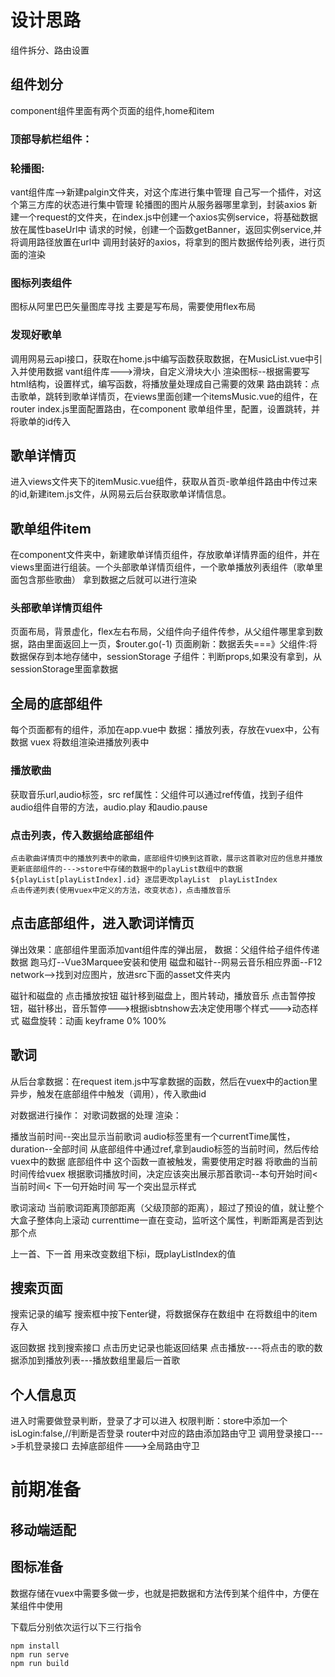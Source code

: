 # 设计思路
组件拆分、路由设置
## 组件划分
component组件里面有两个页面的组件,home和item
### 顶部导航栏组件：
### 轮播图:
vant组件库-->新建palgin文件夹，对这个库进行集中管理
自己写一个插件，对这个第三方库的状态进行集中管理
轮播图的图片从服务器哪里拿到，封装axios
新建一个request的文件夹，在index.js中创建一个axios实例service，将基础数据放在属性baseUrl中
请求的时候，创建一个函数getBanner，返回实例service,并将调用路径放置在url中
调用封装好的axios，将拿到的图片数据传给列表，进行页面的渲染
### 图标列表组件
图标从阿里巴巴矢量图库寻找
 主要是写布局，需要使用flex布局
### 发现好歌单
 调用网易云api接口，获取在home.js中编写函数获取数据，在MusicList.vue中引入并使用数据
 vant组件库--->滑块，自定义滑块大小
 渲染图标--根据需要写html结构，设置样式，编写函数，将播放量处理成自己需要的效果
 路由跳转：点击歌单，跳转到歌单详情页，在views里面创建一个itemsMusic.vue的组件，在router index.js里面配置路由，在component 歌单组件里，配置<router-link>，设置跳转，并将歌单的id传入
 ## 歌单详情页
 进入views文件夹下的itemMusic.vue组件，获取从首页-歌单组件路由中传过来的id,新建item.js文件，从网易云后台获取歌单详情信息。
 ## 歌单组件item
 在component文件夹中，新建歌单详情页组件，存放歌单详情界面的组件，并在views里面进行组装。一个头部歌单详情页组件，一个歌单播放列表组件（歌单里面包含那些歌曲）
 拿到数据之后就可以进行渲染
 ### 头部歌单详情页组件
 页面布局，背景虚化，flex左右布局，父组件向子组件传参，从父组件哪里拿到数据，路由里面返回上一页，$router.go(-1)
 页面刷新：数据丢失===》父组件:将数据保存到本地存储中，sessionStorage
 子组件：判断props,如果没有拿到，从sessionStorage里面拿数据
 ## 全局的底部组件
 每个页面都有的组件，添加在app.vue中
 数据：播放列表，存放在vuex中，公有数据 vuex
 将数组渲染进播放列表中
 ### 播放歌曲
 获取音乐url,audio标签，src  ref属性：父组件可以通过ref传值，找到子组件
 audio组件自带的方法，audio.play 和audio.pause
 ### 点击列表，传入数据给底部组件
    点击歌曲详情页中的播放列表中的歌曲，底部组件切换到这首歌，展示这首歌对应的信息并播放
    更新底部组件的--->store中存储的数据中的playList数组中的数据 ${playList[playListIndex].id} 逐层更改playList  playListIndex
    点击传递列表(使用vuex中定义的方法，改变状态)，点击播放音乐
## 点击底部组件，进入歌词详情页
弹出效果：底部组件里面添加vant组件库的弹出层，
数据：父组件给子组件传递数据
跑马灯--Vue3Marquee安装和使用
磁盘和磁针--网易云音乐相应界面--F12 network-->找到对应图片，放进src下面的asset文件夹内

磁针和磁盘的 
点击播放按钮 磁针移到磁盘上，图片转动，播放音乐 
点击暂停按钮，磁针移出，音乐暂停--->根据isbtnshow去决定使用哪个样式--->动态样式
磁盘旋转：动画 keyframe 0% 100%

## 歌词
从后台拿数据：在request item.js中写拿数据的函数，然后在vuex中的action里异步，触发在底部组件中触发（调用），传入歌曲id

对数据进行操作：
对歌词数据的处理
渲染：

播放当前时间--突出显示当前歌词
audio标签里有一个currentTime属性，duration--全部时间
从底部组件中通过ref,拿到audio标签的当前时间，然后传给vuex中的数据
底部组件中 这个函数一直被触发，需要使用定时器 将歌曲的当前时间传给vuex
根据歌词播放时间，决定应该突出展示那首歌词--本句开始时间<当前时间< 下一句开始时间
写一个突出显示样式

歌词滚动
当前歌词距离顶部距离（父级顶部的距离），超过了预设的值，就让整个大盒子整体向上滚动
currenttime一直在变动，监听这个属性，判断距离是否到达那个点

上一首、下一首 用来改变数组下标i，既playListIndex的值

## 搜索页面
搜索记录的编写
搜索框中按下enter键，将数据保存在数组中
在将数组中的item存入

返回数据
找到搜索接口
点击历史记录也能返回结果
点击播放----将点击的歌的数据添加到播放列表---播放数组里最后一首歌

## 个人信息页
进入时需要做登录判断，登录了才可以进入
权限判断：store中添加一个 isLogin:false,//判断是否登录
    router中对应的路由添加路由守卫
调用登录接口--->手机登录接口
去掉底部组件--->全局路由守卫
# 前期准备
## 移动端适配
## 图标准备

数据存储在vuex中需要多做一步，也就是把数据和方法传到某个组件中，方便在某组件中使用






下载后分别依次运行以下三行指令
```
npm install
npm run serve
npm run build
```

